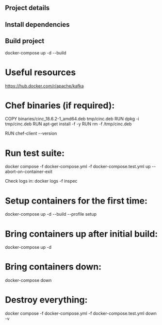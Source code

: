 ## Project details
## Install dependencies
## Build project
docker-compose up -d --build

# Useful resources
https://hub.docker.com/r/apache/kafka

# Chef binaries (if required):
COPY binaries/cinc_18.6.2-1_amd64.deb tmp/cinc.deb
RUN dpkg -i tmp/cinc.deb
RUN apt-get install -f -y
RUN rm -f /tmp/cinc.deb

RUN chef-client --version

# Run test suite:
docker compose -f docker-compose.yml -f docker-compose.test.yml up --abort-on-container-exit

Check logs in: docker logs -f inspec

# Setup containers for the first time:
docker-compose up -d --build --profile setup

# Bring containers up after initial build:
docker-compose up -d

# Bring containers down:
docker-compose down

# Destroy everything:
docker compose -f docker-compose.yml -f docker-compose.test.yml down -v
